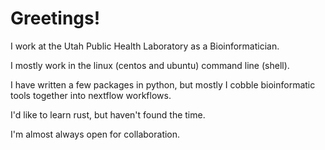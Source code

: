 # Greetings!

I work at the Utah Public Health Laboratory as a Bioinformatician.

I mostly work in the linux (centos and ubuntu) command line (shell).

I have written a few packages in python, but mostly I cobble bioinformatic tools together into nextflow workflows.

I'd like to learn rust, but haven't found the time. 

I'm almost always open for collaboration.
